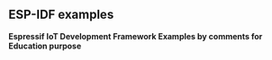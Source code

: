 ## ESP-IDF examples 
__Espressif IoT Development Framework Examples by comments for Education purpose__

